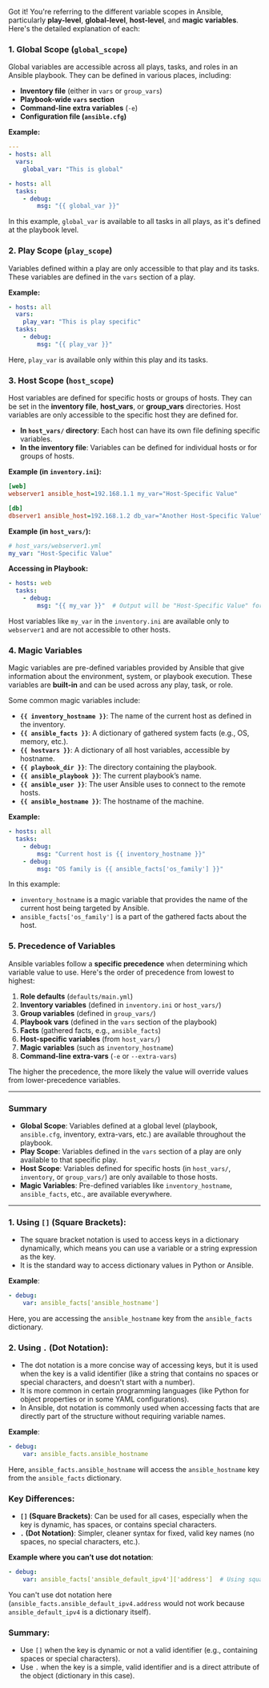 Got it! You're referring to the different variable scopes in Ansible, particularly **play-level**, **global-level**, **host-level**, and **magic variables**. Here's the detailed explanation of each:

### 1. **Global Scope (`global_scope`)**

Global variables are accessible across all plays, tasks, and roles in an Ansible playbook. They can be defined in various places, including:

- **Inventory file** (either in `vars` or `group_vars`)
- **Playbook-wide `vars` section**
- **Command-line extra variables** (`-e`)
- **Configuration file (`ansible.cfg`)**

**Example:**

```yaml
---
- hosts: all
  vars:
    global_var: "This is global"

- hosts: all
  tasks:
    - debug:
        msg: "{{ global_var }}"
```

In this example, `global_var` is available to all tasks in all plays, as it's defined at the playbook level.

### 2. **Play Scope (`play_scope`)**

Variables defined within a play are only accessible to that play and its tasks. These variables are defined in the `vars` section of a play.

**Example:**

```yaml
- hosts: all
  vars:
    play_var: "This is play specific"
  tasks:
    - debug:
        msg: "{{ play_var }}"
```

Here, `play_var` is available only within this play and its tasks.

### 3. **Host Scope (`host_scope`)**

Host variables are defined for specific hosts or groups of hosts. They can be set in the **inventory file**, **host_vars**, or **group_vars** directories. Host variables are only accessible to the specific host they are defined for.

- **In `host_vars/` directory**: Each host can have its own file defining specific variables.
- **In the inventory file**: Variables can be defined for individual hosts or for groups of hosts.

**Example (in `inventory.ini`):**

```ini
[web]
webserver1 ansible_host=192.168.1.1 my_var="Host-Specific Value"

[db]
dbserver1 ansible_host=192.168.1.2 db_var="Another Host-Specific Value"
```

**Example (in `host_vars/`):**

```yaml
# host_vars/webserver1.yml
my_var: "Host-Specific Value"
```

**Accessing in Playbook:**

```yaml
- hosts: web
  tasks:
    - debug:
        msg: "{{ my_var }}"  # Output will be "Host-Specific Value" for webserver1
```

Host variables like `my_var` in the `inventory.ini` are available only to `webserver1` and are not accessible to other hosts.

### 4. **Magic Variables**

Magic variables are pre-defined variables provided by Ansible that give information about the environment, system, or playbook execution. These variables are **built-in** and can be used across any play, task, or role.

Some common magic variables include:

- **`{{ inventory_hostname }}`**: The name of the current host as defined in the inventory.
- **`{{ ansible_facts }}`**: A dictionary of gathered system facts (e.g., OS, memory, etc.).
- **`{{ hostvars }}`**: A dictionary of all host variables, accessible by hostname.
- **`{{ playbook_dir }}`**: The directory containing the playbook.
- **`{{ ansible_playbook }}`**: The current playbook’s name.
- **`{{ ansible_user }}`**: The user Ansible uses to connect to the remote hosts.
- **`{{ ansible_hostname }}`**: The hostname of the machine.

**Example:**

```yaml
- hosts: all
  tasks:
    - debug:
        msg: "Current host is {{ inventory_hostname }}"
    - debug:
        msg: "OS family is {{ ansible_facts['os_family'] }}"
```

In this example:

- `inventory_hostname` is a magic variable that provides the name of the current host being targeted by Ansible.
- `ansible_facts['os_family']` is a part of the gathered facts about the host.

### 5. **Precedence of Variables**

Ansible variables follow a **specific precedence** when determining which variable value to use. Here's the order of precedence from lowest to highest:

1. **Role defaults** (`defaults/main.yml`)
2. **Inventory variables** (defined in `inventory.ini` or `host_vars/`)
3. **Group variables** (defined in `group_vars/`)
4. **Playbook vars** (defined in the `vars` section of the playbook)
5. **Facts** (gathered facts, e.g., `ansible_facts`)
6. **Host-specific variables** (from `host_vars/`)
7. **Magic variables** (such as `inventory_hostname`)
8. **Command-line extra-vars** (`-e` or `--extra-vars`)

The higher the precedence, the more likely the value will override values from lower-precedence variables.

---

### Summary

- **Global Scope**: Variables defined at a global level (playbook, `ansible.cfg`, inventory, extra-vars, etc.) are available throughout the playbook.
- **Play Scope**: Variables defined in the `vars` section of a play are only available to that specific play.
- **Host Scope**: Variables defined for specific hosts (in `host_vars/`, `inventory`, or `group_vars/`) are only available to those hosts.
- **Magic Variables**: Pre-defined variables like `inventory_hostname`, `ansible_facts`, etc., are available everywhere.

---
### 1. **Using `[]` (Square Brackets)**:

- The square bracket notation is used to access keys in a dictionary dynamically, which means you can use a variable or a string expression as the key.
- It is the standard way to access dictionary values in Python or Ansible.

**Example**:

```yaml
- debug:
    var: ansible_facts['ansible_hostname']
```

Here, you are accessing the `ansible_hostname` key from the `ansible_facts` dictionary.

### 2. **Using `.` (Dot Notation)**:

- The dot notation is a more concise way of accessing keys, but it is used when the key is a valid identifier (like a string that contains no spaces or special characters, and doesn't start with a number).
- It is more common in certain programming languages (like Python for object properties or in some YAML configurations).
- In Ansible, dot notation is commonly used when accessing facts that are directly part of the structure without requiring variable names.

**Example**:

```yaml
- debug:
    var: ansible_facts.ansible_hostname
```

Here, `ansible_facts.ansible_hostname` will access the `ansible_hostname` key from the `ansible_facts` dictionary.

### Key Differences:

- **`[]` (Square Brackets)**: Can be used for all cases, especially when the key is dynamic, has spaces, or contains special characters.
- **`.` (Dot Notation)**: Simpler, cleaner syntax for fixed, valid key names (no spaces, no special characters, etc.).

**Example where you can’t use dot notation**:

```yaml
- debug:
    var: ansible_facts['ansible_default_ipv4']['address']  # Using square brackets
```

You can't use dot notation here (`ansible_facts.ansible_default_ipv4.address` would not work because `ansible_default_ipv4` is a dictionary itself).

### Summary:

- Use `[]` when the key is dynamic or not a valid identifier (e.g., containing spaces or special characters).
- Use `.` when the key is a simple, valid identifier and is a direct attribute of the object (dictionary in this case).

